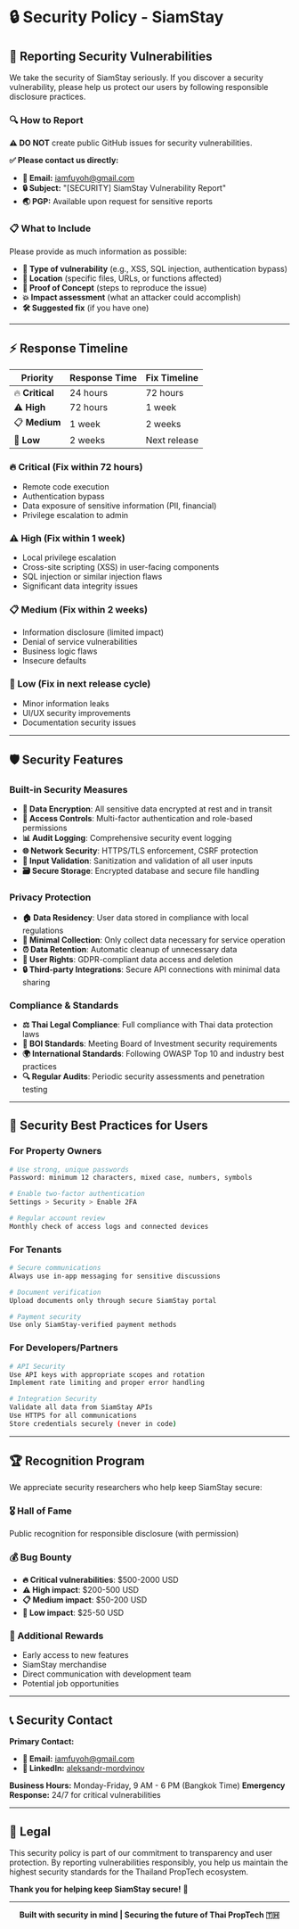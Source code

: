 # 🔒 Security Policy - SiamStay

## 🚨 **Reporting Security Vulnerabilities**

We take the security of SiamStay seriously. If you discover a security vulnerability, please help us protect our users by following responsible disclosure practices.

### **🔍 How to Report**

**⚠️ DO NOT** create public GitHub issues for security vulnerabilities.

**✅ Please contact us directly:**
- **📧 Email:** iamfuyoh@gmail.com
- **🔒 Subject:** "[SECURITY] SiamStay Vulnerability Report"
- **🌏 PGP:** Available upon request for sensitive reports

### **📋 What to Include**
Please provide as much information as possible:
- **🎯 Type of vulnerability** (e.g., XSS, SQL injection, authentication bypass)
- **📍 Location** (specific files, URLs, or functions affected)
- **🔬 Proof of Concept** (steps to reproduce the issue)
- **💥 Impact assessment** (what an attacker could accomplish)
- **🛠️ Suggested fix** (if you have one)

---

## ⚡ **Response Timeline**

| Priority | Response Time | Fix Timeline |
|----------|---------------|--------------|
| 🔥 **Critical** | 24 hours | 72 hours |
| ⚠️ **High** | 72 hours | 1 week |
| 📋 **Medium** | 1 week | 2 weeks |
| 📝 **Low** | 2 weeks | Next release |

### **🔥 Critical (Fix within 72 hours)**
- Remote code execution
- Authentication bypass
- Data exposure of sensitive information (PII, financial)
- Privilege escalation to admin

### **⚠️ High (Fix within 1 week)**
- Local privilege escalation
- Cross-site scripting (XSS) in user-facing components
- SQL injection or similar injection flaws
- Significant data integrity issues

### **📋 Medium (Fix within 2 weeks)**
- Information disclosure (limited impact)
- Denial of service vulnerabilities
- Business logic flaws
- Insecure defaults

### **📝 Low (Fix in next release cycle)**
- Minor information leaks
- UI/UX security improvements
- Documentation security issues

---

## 🛡️ **Security Features**

### **Built-in Security Measures**
- **🔐 Data Encryption**: All sensitive data encrypted at rest and in transit
- **🔑 Access Controls**: Multi-factor authentication and role-based permissions
- **📊 Audit Logging**: Comprehensive security event logging
- **🌐 Network Security**: HTTPS/TLS enforcement, CSRF protection
- **🧹 Input Validation**: Sanitization and validation of all user inputs
- **🗃️ Secure Storage**: Encrypted database and secure file handling

### **Privacy Protection**
- **🏠 Data Residency**: User data stored in compliance with local regulations
- **🚫 Minimal Collection**: Only collect data necessary for service operation
- **⏰ Data Retention**: Automatic cleanup of unnecessary data
- **👤 User Rights**: GDPR-compliant data access and deletion
- **🔒 Third-party Integrations**: Secure API connections with minimal data sharing

### **Compliance & Standards**
- **⚖️ Thai Legal Compliance**: Full compliance with Thai data protection laws
- **🏢 BOI Standards**: Meeting Board of Investment security requirements
- **🌍 International Standards**: Following OWASP Top 10 and industry best practices
- **🔍 Regular Audits**: Periodic security assessments and penetration testing

---

## 🔧 **Security Best Practices for Users**

### **For Property Owners**
```bash
# Use strong, unique passwords
Password: minimum 12 characters, mixed case, numbers, symbols

# Enable two-factor authentication
Settings > Security > Enable 2FA

# Regular account review
Monthly check of access logs and connected devices
```

### **For Tenants**
```bash
# Secure communications
Always use in-app messaging for sensitive discussions

# Document verification
Upload documents only through secure SiamStay portal

# Payment security
Use only SiamStay-verified payment methods
```

### **For Developers/Partners**
```bash
# API Security
Use API keys with appropriate scopes and rotation
Implement rate limiting and proper error handling

# Integration Security
Validate all data from SiamStay APIs
Use HTTPS for all communications
Store credentials securely (never in code)
```

---

## 🏆 **Recognition Program**

We appreciate security researchers who help keep SiamStay secure:

### **🎖️ Hall of Fame**
Public recognition for responsible disclosure (with permission)

### **💰 Bug Bounty**
- **🔥 Critical vulnerabilities**: $500-2000 USD
- **⚠️ High impact**: $200-500 USD  
- **📋 Medium impact**: $50-200 USD
- **📝 Low impact**: $25-50 USD

### **🎁 Additional Rewards**
- Early access to new features
- SiamStay merchandise
- Direct communication with development team
- Potential job opportunities

---

## 📞 **Security Contact**

**Primary Contact:**
- **📧 Email:** iamfuyoh@gmail.com
- **💼 LinkedIn:** [aleksandr-mordvinov](https://linkedin.com/in/aleksandr-mordvinov)

**Business Hours:** Monday-Friday, 9 AM - 6 PM (Bangkok Time)
**Emergency Response:** 24/7 for critical vulnerabilities

---

## 📄 **Legal**

This security policy is part of our commitment to transparency and user protection. By reporting vulnerabilities responsibly, you help us maintain the highest security standards for the Thailand PropTech ecosystem.

**Thank you for helping keep SiamStay secure!** 🙏

---

<div align="center">

**Built with security in mind | Securing the future of Thai PropTech 🇹🇭**

</div>
